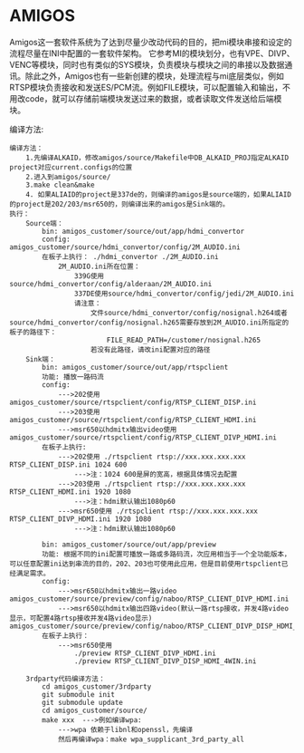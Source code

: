 # AMIGOS
Amigos这一套软件系统为了达到尽量少改动代码的目的，把mi模块串接和设定的流程尽量在INI中配置的一套软件架构。
它参考MI的模块划分，也有VPE、DIVP、VENC等模块，同时也有类似的SYS模块，负责模块与模块之间的串接以及数据通讯。除此之外，Amigos也有一些新创建的模块，处理流程与mi底层类似，例如RTSP模块负责接收和发送ES/PCM流。例如FILE模块，可以配置输入和输出，不用改code，就可以存储前端模块发送过来的数据，或者读取文件发送给后端模块。

编译方法:

	编译方法：
		1.先编译ALKAID，修改amigos/source/Makefile中DB_ALKAID_PROJ指定ALKAID project对应current.configs的位置
		2.进入到amigos/source/
		3.make clean&make 
		4. 如果ALIAID的project是337de的，则编译的amigos是source端的，如果ALIAID的project是202/203/msr650的，则编译出来的amigos是Sink端的。
	执行：
		Source端：
			bin: amigos_customer/source/out/app/hdmi_convertor
			config: amigos_customer/source/hdmi_convertor/config/2M_AUDIO.ini
			在板子上执行： ./hdmi_convertor ./2M_AUDIO.ini
				2M_AUDIO.ini所在位置：
					339G使用source/hdmi_convertor/config/alderaan/2M_AUDIO.ini
					337DE使用source/hdmi_convertor/config/jedi/2M_AUDIO.ini
					请注意：
						文件source/hdmi_convertor/config/nosignal.h264或者source/hdmi_convertor/config/nosignal.h265需要存放到2M_AUDIO.ini所指定的板子的路径下：
							FILE_READ_PATH=/customer/nosignal.h265
						若没有此路径，请改ini配置对应的路径
		Sink端：
			bin: amigos_customer/source/out/app/rtspclient
			功能: 播放一路码流
			config: 
				--->202使用 amigos_customer/source/rtspclient/config/RTSP_CLIENT_DISP.ini
				--->203使用 amigos_customer/source/rtspclient/config/RTSP_CLIENT_HDMI.ini
				--->msr650以hdmitx输出video使用 amigos_customer/source/rtspclient/config/RTSP_CLIENT_DIVP_HDMI.ini
			在板子上执行:
				--->202使用 ./rtspclient rtsp://xxx.xxx.xxx.xxx RTSP_CLIENT_DISP.ini 1024 600 
					--->注：1024 600是屏的宽高，根据具体情况去配置
				--->203使用 ./rtspclient rtsp://xxx.xxx.xxx.xxx RTSP_CLIENT_HDMI.ini 1920 1080 
					--->注：hdmi默认输出1080p60
				--->msr650使用 ./rtspclient rtsp://xxx.xxx.xxx.xxx RTSP_CLIENT_DIVP_HDMI.ini 1920 1080 
					--->注：hdmi默认输出1080p60
					
			bin: amigos_customer/source/out/app/preview
			功能: 根据不同的ini配置可播放一路或多路码流，次应用相当于一个全功能版本，可以任意配置ini达到串流的目的，202、203也可使用此应用，但是目前使用rtspclient已经满足需求。
			config:
				--->msr650以hdmitx输出一路video amigos_customer/source/preview/config/naboo/RTSP_CLIENT_DIVP_HDMI.ini
				--->msr650以hdmitx输出四路video(默认一路rtsp接收，并发4路video显示，可配置4路rtsp接收并发4路video显示) amigos_customer/source/preview/config/naboo/RTSP_CLIENT_DIVP_DISP_HDMI_4WIN.ini
			在板子上执行：
				--->msr650使用 
					./preview RTSP_CLIENT_DIVP_HDMI.ini
					./preview RTSP_CLIENT_DIVP_DISP_HDMI_4WIN.ini
		
		3rdparty代码编译方法：
			cd amigos_customer/3rdparty
			git submodule init
			git submodule update
			cd amigos_customer/source/
			make xxx  --->例如编译wpa: 
				--->wpa 依赖于libnl和openssl，先编译
				然后再编译wpa：make wpa_supplicant_3rd_party_all